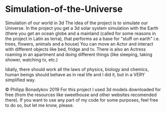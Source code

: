 # Simulation-of-the-Universe
Simulation of our world in 3d
The idea of the project is to simulate our Universe.
In the project you get a 3d solar system simulation with the Earth 
(there you get an ocean globe and a
mainland (called for some reasons in the project in Latin as terra), that performs as a base for "stuff on earth"
i.e. trees, flowers, animals and a house)
You can move an Actor and interact with different objects like bed, fridge and tv.
There is also an Actress roaming in an apartment and doing different things (like sleeping, taking shower, watching tv, etc.)

Idially, there should work all the laws of physics, biology and chemics, human beings should behave as in real life
and I did it, but in a VERY simplified way.

 © Philipp Bonadykov 2019
For this project I used 3d models downloaded for free (from the resources like sweethouse and other websites recomended there).
If you want to use any part of my code for some purposes, feel free to do so, but let me know, please.
